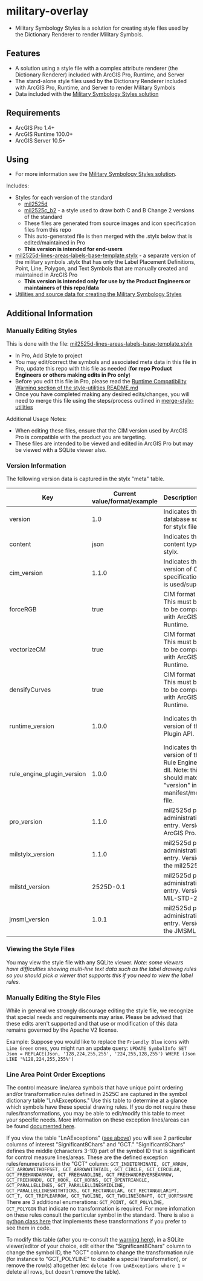 # military-overlay

* Military Symbology Styles is a solution for creating style files used by the Dictionary Renderer to render Military Symbols.

## Features

* A solution using a style file with a complex attribute renderer (the Dictionary Renderer) included with ArcGIS Pro, Runtime, and Server
* The stand-alone style files used by the Dictionary Renderer included with ArcGIS Pro, Runtime, and Server to render Military Symbols
* Data included with the [Military Symbology Styles solution](http://solutions.arcgis.com/defense/help/military-symbology-styles/)
    
## Requirements

* ArcGIS Pro 1.4+ 
* ArcGIS Runtime 100.0+
* ArcGIS Server 10.5+

## Using

* For more information see the [Military Symbology Styles solution](http://solutions.arcgis.com/defense/help/military-symbology-styles/).

Includes:

* Styles for each version of the standard
    * [mil2525d](./mil2525d)
    * [mil2525c_b2](./mil2525c_b2) - a style used to draw both C and B Change 2 versions of the standard
    * These files are generated from source images and icon specification files from this repo
    * This auto-generated file is then merged with the .stylx below that is edited/maintained in Pro
    * **This version is intended for end-users**
* [mil2525d-lines-areas-labels-base-template.stylx](./utils-and-source-data/style-source-files/mil2525d-lines-areas-labels-base-template.stylx) - a separate version of the military symbols .stylx that has only the Label Placement Definitions, Point, Line, Polygon, and Text Symbols that are manually created and maintained in ArcGIS Pro
    * **This version is intended only for use by the Product Engineers or maintainers of this repo/data**
* [Utilities and source data for creating the Military Symbology Styles](./utils-and-source-data)

## Additional Information

### Manually Editing Styles

This is done with the file: [mil2525d-lines-areas-labels-base-template.stylx](./utils-and-source-data/style-source-files/mil2525d-lines-areas-labels-base-template.stylx)

* In Pro, Add Style to project
* You may edit/correct the symbols and associated meta data in this file in Pro, update this repo with this file as needed (**for repo Product Engineers or others making edits in Pro only**)
* Before you edit this file in Pro, please read the [Runtime Compatibility Warning section of the style-utilities README.md](./utils-and-source-data/style-creation-utilities/README.md#important-warning-on-runtime-compatibility-before-you-begin)
* Once you have completed making any desired edits/changes, you will need to merge this file using the steps/process outlined in [merge-stylx-utilities](./utils-and-source-data/style-creation-utilities/merge-stylx-utilities)

Additional Usage Notes:

* When editing these files, ensure that the CIM version used by ArcGIS Pro is compatible with the product you are targeting.
* These files are intended to be viewed and edited in ArcGIS Pro but may be viewed with a SQLite viewer also. 

### Version Information

The following version data is captured in the stylx "meta" table.

|Key|Current value/format/example|Description/Usage|Application Used By|
|---|---|---|---|
|version|1.0|Indicates the database schema for stylx files. |Pro|
|content|json|Indicates the content type of stylx. |Pro|
|cim_version|1.1.0|Indicates the version of CIM specification that is used/supported.|Pro/Runtime|
|forceRGB|true|CIM format option. This must be true to be compatible with ArcGIS Runtime.|Pro|
|vectorizeCM|true|CIM format option. This must be true to be compatible with ArcGIS Runtime.|Pro|
|densifyCurves|true|CIM format option. This must be true to be compatible with ArcGIS Runtime.|Pro|
|runtime_version|1.0.0|Indicates the version of the CIM Plugin API. |CIM Rule Engine Plugin Manager|
|rule_engine_plugin_version|1.0.0|Indicates the version of the CIM Rule Engine plugin dll. Note: this should match the "version" in the manifest/metadata file.|CIM Rule Engine Plugin Manager|
|pro_version|1.1.0|mil2525d plugin administrative entry. Version of ArcGIS Pro.|mil2525d plugin|
|milstylx_version|1.1.0|mil2525d plugin administrative entry. Version of the mil2525.stylx.|mil2525d plugin|
|milstd_version|2525D-0.1|mil2525d plugin administrative entry. Version of MIL-STD-2525.|mil2525d plugin|
|jmsml_version|1.0.1|mil2525d plugin administrative entry. Version of the JMSML used|mil2525d plugin| 


### Viewing the Style Files

You may view the style file with any SQLite viewer. *Note: some viewers have difficulties showing multi-line text data such as the label drawing rules so you should pick a viewer that supports this if you need to view the label rules.*

### Manually Editing the Style Files

While in general we strongly discourage editing the style file, we recognize that special needs and requirements may arise. Please be advised that these edits aren't supported and that use or modification of this data remains governed by the Apache V2 license. 

Example: Suppose you would like to replace the `Friendly Blue` icons with `Lime Green` ones, you might run an update query: 
`UPDATE SymbolInfo SET Json = REPLACE(Json, '128,224,255,255', '224,255,128,255') WHERE (Json LIKE '%128,224,255,255%')`

### Line Area Point Order Exceptions

The control measure line/area symbols that have unique point ordering and/or transformation rules defined in 2525C are captured in the symbol dictionary table "LnAExceptions." Use this table to determine at a glance which symbols have these special drawing rules. If you do not require these rules/transformations, you may be able to edit/modify this table to meet your specific needs. More information on these exception lines/areas can be found [documented here](http://resources.arcgis.com/en/help/main/10.1/index.html#/Creating_features_using_the_geometry_in_a_standard_message/000n0000006v000000/).

If you view the table "LnAExceptions" ([see above](#viewing-the-symbol-dictionary-file)) you will see 2 particular columns of interest "Significant8Chars" and "GCT." "Significant8Chars" defines the middle (characters 3-10) part of the symbol ID that is significant for control measure lines/areas. These are the defined exception rules/enumerations in the "GCT" column: `GCT_INDETERMINATE, GCT_ARROW, GCT_ARROWWITHOFFSET, GCT_ARROWWITHTAIL, GCT_CIRCLE, GCT_CIRCULAR, GCT_FREEHANDARROW, GCT_FREEHANDLINE, GCT_FREEHANDREVERSEARROW, GCT_FREEHANDU, GCT_HOOK, GCT_HORNS, GCT_OPENTRIANGLE, GCT_PARALLELLINES, GCT_PARALLELLINESMIDLINE, GCT_PARALLELLINESWITHTICKS, GCT_RECTANGULAR, GCT_RECTANGULAR1PT, GCT_T, GCT_TRIPLEARROW, GCT_TWOLINE, GCT_TWOLINE3OR4PT, GCT_UORTSHAPE`  There are 3 additional enumerations: `GCT_POINT, GCT_POLYLINE, GCT_POLYGON` that indicate no transformation is required. For more infomation on these rules consult the particular symbol in the standard. There is also a [python class here](https://github.com/Esri/military-feature-toolbox/blob/master/toolboxes/scripts/GeometryConverter.py) that implements these transformations if you prefer to see them in code. 

To modify this table (after you re-consult the [warning here](#editing-the-style-files)), in a SQLite viewer/editor of your choice, edit either the "Significant8Chars" column to change the symbol ID, the "GCT" column to change the transformation rule (for instance to "GCT_POLYLINE" to disable a special transformation), or remove the row(s) altogether (ex: `delete from LnAExceptions where 1` = delete all rows, but doesn't remove the table). 



